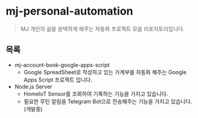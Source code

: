 # mj-personal-automation

> MJ 개인의 삶을 윤택하게 해주는 자동화 프로젝트 모음 리포지토리입니다.

## 목록

- mj-account-book-google-apps-script
    - Google SpreadSheet로 작성하고 있는 가계부를 자동화 해주는 Google Apps Script 프로젝트 입니다.
- Node.js Server
    - HomeIoT Sensor를 조회하여 기록하는 기능을 가지고 있습니다.
    - 필요한 루틴 알림을 Telegram Bot으로 전송해주는 기능을 가지고 있습니다. (개발중)
